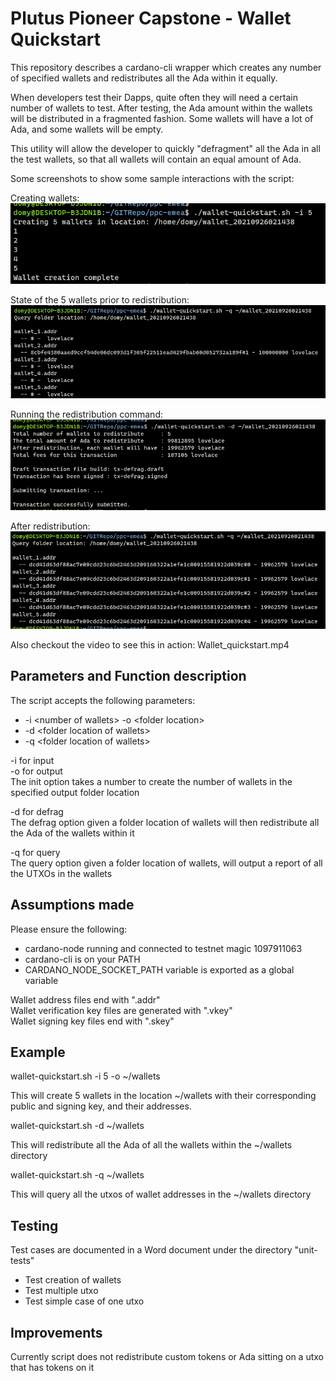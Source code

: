 # Plutus Pioneer Capstone - Wallet Quickstart

This repository describes a cardano-cli wrapper which creates any number of specified wallets and redistributes all the Ada within it equally.

When developers test their Dapps, quite often they will need a certain number of wallets to test.
After testing, the Ada amount within the wallets will be distributed in a fragmented fashion.
Some wallets will have a lot of Ada, and some wallets will be empty.

This utility will allow the developer to quickly "defragment" all the Ada in all the test wallets,
so that all wallets will contain an equal amount of Ada.

Some screenshots to show some sample interactions with the script:

Creating wallets:  
![Creating 5 wallets](creating_multiple_wallets.png "Creating 5 wallets")

State of the 5 wallets prior to redistribution:  
![Before redistribution](before_redistribution.png "Before redistribution")

Running the redistribution command:  
![Running command](running_redistribution_command.png "Running command")

After redistribution:  
![After redistribution](after_redistribution.png "After redistribution")

Also checkout the video to see this in action: Wallet_quickstart.mp4

## Parameters and Function description

The script accepts the following parameters:

 - -i \<number of wallets> -o \<folder location\>
 - -d \<folder location of wallets\>
 - -q \<folder location of wallets\>

-i for input   
-o for output   
The init option takes a number to create the number of wallets in the specified output folder location

-d for defrag  
The defrag option given a folder location of wallets will then redistribute all the Ada of the wallets within it

-q for query  
The query option given a folder location of wallets, will output a report of all the UTXOs in the wallets

## Assumptions made

Please ensure the following: 
 - cardano-node running and connected to testnet magic 1097911063  
 - cardano-cli is on your PATH
 - CARDANO_NODE_SOCKET_PATH variable is exported as a global variable

Wallet address files end with ".addr"  
Wallet verification key files are generated with ".vkey"  
Wallet signing key files end with ".skey"  

## Example

wallet-quickstart.sh -i 5 -o ~/wallets

This will create 5 wallets in the location ~/wallets with their corresponding public and signing key, and their addresses.

wallet-quickstart.sh -d ~/wallets

This will redistribute all the Ada of all the wallets within the ~/wallets directory

wallet-quickstart.sh -q ~/wallets

This will query all the utxos of wallet addresses in the ~/wallets directory


## Testing

Test cases are documented in a Word document under the directory "unit-tests"

 - Test creation of wallets
 - Test multiple utxo 
 - Test simple case of one utxo


## Improvements

Currently script does not redistribute custom tokens or Ada sitting on a utxo that has tokens on it

